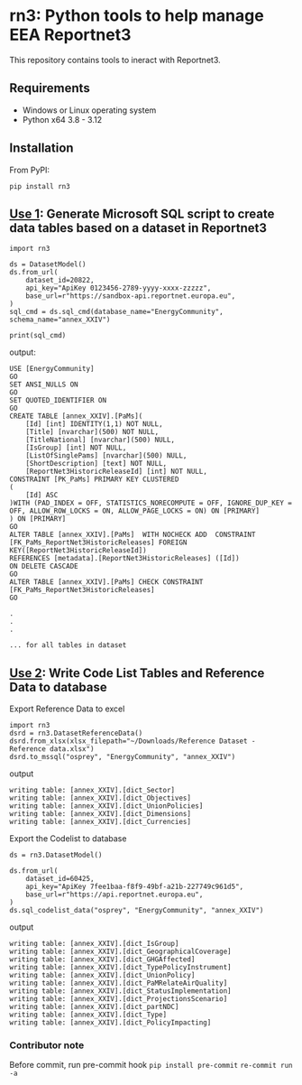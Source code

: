 # rn3: Python tools to help manage EEA Reportnet3

This repository contains tools to ineract with Reportnet3.

## Requirements
* Windows or Linux operating system
* Python x64 3.8 - 3.12

## Installation

From PyPI:

`pip install rn3`


## <u>**Use 1**</u>: Generate Microsoft SQL script to create data tables based on a dataset in Reportnet3

```
import rn3

ds = DatasetModel()
ds.from_url(
    dataset_id=20822,
    api_key="ApiKey 0123456-2789-yyyy-xxxx-zzzzz",
    base_url=r"https://sandbox-api.reportnet.europa.eu",
)
sql_cmd = ds.sql_cmd(database_name="EnergyCommunity", schema_name="annex_XXIV")

print(sql_cmd)
```

output:

```
USE [EnergyCommunity]
GO
SET ANSI_NULLS ON
GO
SET QUOTED_IDENTIFIER ON
GO
CREATE TABLE [annex_XXIV].[PaMs](
	[Id] [int] IDENTITY(1,1) NOT NULL,
	[Title] [nvarchar](500) NOT NULL,
	[TitleNational] [nvarchar](500) NULL,
	[IsGroup] [int] NOT NULL,
	[ListOfSinglePams] [nvarchar](500) NULL,
	[ShortDescription] [text] NOT NULL,
	[ReportNet3HistoricReleaseId] [int] NOT NULL,
CONSTRAINT [PK_PaMs] PRIMARY KEY CLUSTERED
(
	[Id] ASC
)WITH (PAD_INDEX = OFF, STATISTICS_NORECOMPUTE = OFF, IGNORE_DUP_KEY = OFF, ALLOW_ROW_LOCKS = ON, ALLOW_PAGE_LOCKS = ON) ON [PRIMARY]
) ON [PRIMARY]
GO
ALTER TABLE [annex_XXIV].[PaMs]  WITH NOCHECK ADD  CONSTRAINT [FK_PaMs_ReportNet3HistoricReleases] FOREIGN KEY([ReportNet3HistoricReleaseId])
REFERENCES [metadata].[ReportNet3HistoricReleases] ([Id])
ON DELETE CASCADE
GO
ALTER TABLE [annex_XXIV].[PaMs] CHECK CONSTRAINT [FK_PaMs_ReportNet3HistoricReleases]
GO

.
.
.

... for all tables in dataset

```

## <u>**Use 2**</u>: Write Code List Tables and Reference Data to database

Export Reference Data to excel

```
import rn3
dsrd = rn3.DatasetReferenceData()
dsrd.from_xlsx(xlsx_filepath="~/Downloads/Reference Dataset - Reference data.xlsx")
dsrd.to_mssql("osprey", "EnergyCommunity", "annex_XXIV")
```

output

```
writing table: [annex_XXIV].[dict_Sector]
writing table: [annex_XXIV].[dict_Objectives]
writing table: [annex_XXIV].[dict_UnionPolicies]
writing table: [annex_XXIV].[dict_Dimensions]
writing table: [annex_XXIV].[dict_Currencies]
```

Export the Codelist to database

```
ds = rn3.DatasetModel()

ds.from_url(
    dataset_id=60425,
    api_key="ApiKey 7fee1baa-f8f9-49bf-a21b-227749c961d5",
    base_url=r"https://api.reportnet.europa.eu",
)
ds.sql_codelist_data("osprey", "EnergyCommunity", "annex_XXIV")
```

output

```
writing table: [annex_XXIV].[dict_IsGroup]
writing table: [annex_XXIV].[dict_GeographicalCoverage]
writing table: [annex_XXIV].[dict_GHGAffected]
writing table: [annex_XXIV].[dict_TypePolicyInstrument]
writing table: [annex_XXIV].[dict_UnionPolicy]
writing table: [annex_XXIV].[dict_PaMRelateAirQuality]
writing table: [annex_XXIV].[dict_StatusImplementation]
writing table: [annex_XXIV].[dict_ProjectionsScenario]
writing table: [annex_XXIV].[dict_partNDC]
writing table: [annex_XXIV].[dict_Type]
writing table: [annex_XXIV].[dict_PolicyImpacting]
```

### Contributor note

Before commit, run pre-commit hook
`pip install pre-commit`
`re-commit run -a`

